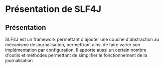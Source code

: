 Présentation de SLF4J
===================

Présentation
-------------------
SLF4J est un framework permettant d'ajouter une couche d'abstraction au mécanisme de journalisation, permettrant ainsi de faire varier son implémentation par configuration.
Il apporte aussi un certain nombre d'outils et méthodes permettant de simplifier le fonctionnement de la journalisation

